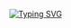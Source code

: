 [![Typing SVG](https://readme-typing-svg.herokuapp.com?font=DynaPuff&size=25&pause=1000&color=33B1F7&vCenter=true&width=435&lines=Telegram%3A+%40timrushik;Discord%3A+wh1te%231360)](https://t.me/timrushik)

